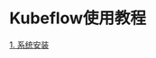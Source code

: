 # Kubeflow使用教程
[1. 系统安装]( https://github.com/Iamlovingit/Kubeflow-GetStart/blob/master/InstallSystem.md )

